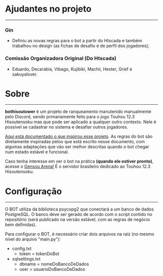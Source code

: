 # Ajudantes no projeto
---
### Gin
- Definiu as novas regras para o bot a partir do Htscada e também trabalhou no design (as fichas de desafio e de perfil dos jogadores);

### Comissão Organizadora Original (Do Htscada)
- Eduardo, Decarabia, Vibago, Kujibiki, Machii, Hester, Grief e sakuyalover.


# Sobre
---

**bothisoutower** é um projeto de ranqueamento manutenido manualmente pelo Discord, sendo primariamente feito para o jogo Touhou 12.3 Hisoutensoku mas que pode ser aplicado a qualquer outro contexto. Nele é possível se cadastrar no sistema e desafiar outros jogadores.

[Aqui está documentado o que inspirou esse projeto](https://sites.google.com/site/gensouarena/home/competi%C3%A7%C3%B5es/htscada?authuser=0). As regras do bot são diretamente inspiradas peloo que está escrito nesse documento, com algumas adaptações que vão ser melhor descritas quando o bot chegar num estado estável e funcional.

Caso tenha interesse em ver o bot na prática **(quando ele estiver pronto)**, acesse o [Gensou Arena!](https://discord.gg/eKHfY6T) É o servidor brasileiro dedicado ao Touhou 12.3 Hisoutensoku.

# Configuração
---

O BOT utiliza da biblioteca psycopg2 que conectará a um banco de dados PostgreSQL. O banco deve ser gerado de acordo com o script contido no repositório (será publicado na versão estável, com as regras de negócio bem definidas).

Para configurar o BOT, é necessário criar dois arquivos na raíz (no mesmo nível do arquivo "main.py"):
- config.txt
	- token = tokenDoBot
- sqlsettings.txt
	- dbname = nomeDoBancoDeDados
	- user = usuarioDoBancoDeDados


